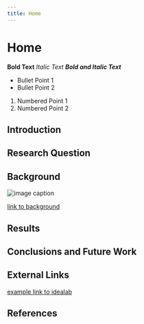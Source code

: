 ```yaml
---
title: Home
---
```


# Home


**Bold Text**
_Italic Text_
**_Bold and Italic Text_**

* Bullet Point 1
* Bullet Point 2

1. Numbered Point 1
1. Numbered Point 2

## Introduction

## Research Question

## Background

![image caption](https://idealab.asu.edu/assets/images/research/jumper1.png)

[link to background](\background)

## Results

## Conclusions and Future Work

## External Links

[example link to idealab](https://idealab.asu.edu)


## References
